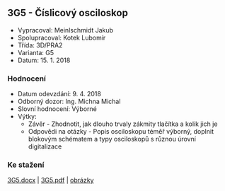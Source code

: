 ## 3G5 - Číslicový osciloskop
 - Vypracoval: Meinlschmidt Jakub
 - Spolupracoval: Kotek Lubomír
 - Třída: 3D/PRA2
 - Varianta: G5
 - Datum: 15. 1. 2018

### Hodnocení
 - Datum odevzdání: 9. 4. 2018
 - Odborný dozor: Ing. Michna Michal
 - Slovní hodnocení: Výborné
 - Výtky:
     - Závěr - Zhodnotit, jak dlouho trvaly zákmity tlačítka a kolik jich je
     - Odpovědi na otázky - Popis osciloskopu téměř výborný, doplnit blokovým schématem a typy osciloskopů s různou úrovní digitalizace
     
### Ke stažení
[3G5.docx](https://github.com/jmeinlschmidt/mereni-sps-cl/blob/master/3G/3G5/3G5.docx) | [3G5.pdf](https://github.com/jmeinlschmidt/mereni-sps-cl/blob/master/3G/3G5/3G5.pdf) | [obrázky](https://github.com/jmeinlschmidt/mereni-sps-cl/blob/master/3G/3G5/obrazky)
